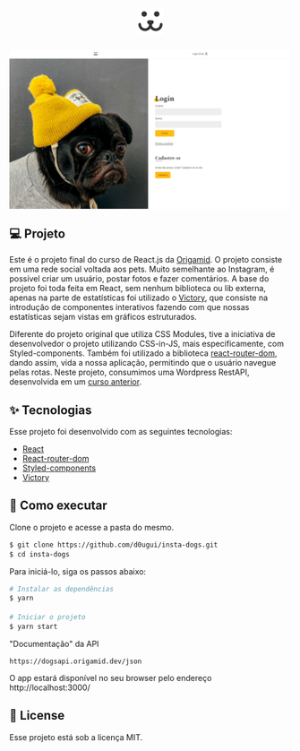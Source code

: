 <h1 align="center">
   <img src="public/logo192.png" width="48">
</h1>

<img align="center" src="src/assets/tela.png" alt="Dogs">

## 💻 Projeto

Este é o projeto final do curso de React.js da [Origamid](https://www.origamid.com/curso/react-completo/). O projeto consiste em uma rede social voltada aos pets. Muito semelhante ao Instagram, é possível criar um usuário, postar fotos e fazer comentários. A base do projeto foi toda feita em React, sem nenhum biblioteca ou lib externa, apenas na parte de estatísticas foi utilizado o [Victory](https://github.com/FormidableLabs/victory), que consiste na introdução de componentes interativos fazendo com que nossas estatísticas sejam vistas em gráficos estruturados.

Diferente do projeto original que utiliza CSS Modules, tive a iniciativa de desenvolvedor o projeto utilizando CSS-in-JS, mais especificamente, com Styled-components. Também foi utilizado a biblioteca [react-router-dom](https://github.com/remix-run/react-router), dando assim, vida a nossa aplicação, permitindo que o usuário navegue pelas rotas. Neste projeto, consumimos uma Wordpress RestAPI, desenvolvida em um [curso anterior](https://www.origamid.com/curso/wordpress-rest-api-dogs).

## ✨ Tecnologias

Esse projeto foi desenvolvido com as seguintes tecnologias:

- [React](https://reactjs.org)
- [React-router-dom](https://github.com/remix-run/react-router)
- [Styled-components](https://styled-components.com/)
- [Victory](https://github.com/FormidableLabs/victory)

## 🚀 Como executar

Clone o projeto e acesse a pasta do mesmo.

```bash
$ git clone https://github.com/d0ugui/insta-dogs.git
$ cd insta-dogs
```

Para iniciá-lo, siga os passos abaixo:

```bash
# Instalar as dependências
$ yarn

# Iniciar o projeto
$ yarn start
```

"Documentação" da API

```base
https://dogsapi.origamid.dev/json
```

O app estará disponível no seu browser pelo endereço http://localhost:3000/

## 📝 License

Esse projeto está sob a licença MIT.
